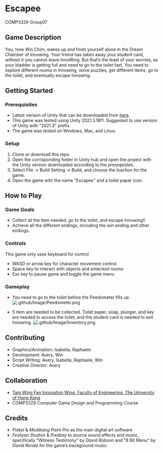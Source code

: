 # Escapee
COMP3329 Group07

## Game Description
You, Ione Win Chim, wakes up and finds yourself alone in the Dream Chamber of Innowing. Your friend has taken away your student card, without it you cannot leave InnoWing. But that’s the least of your worries, as your bladder is getting full and  need to go to the toilet fast. You need to explore different rooms in Innowing, solve puzzles, get different items, go to the toilet, and eventually escape Innowing.

## Getting Started

### Prerequisites

- Latest verison of Unity that can be downloaded from [here](https://unity3d.com/get-unity/download). 
- This game was tested using Unity 2021.3.18f1. Suggested to use version of Unity with "2021.3" prefix.
- The game was tested on Windows, Mac, and Linux. 

### Setup

1. Clone or download this repo.
2. Open the corrisponding folder in Unity hub and open the project with the Unity version downloaded according to the prereqeistes.
3. Select File -> Build Setting -> Build, and choose the loaction for the game.
4. Open the game with the name "Escapee" and a toilet paper icon.

## How to Play

### Game Goals
- Collect all the item needed, go to the toilet, and escape Innowing!!
- Achieve all the different endings, including the win ending and other endings.

### Controls
This game only uses keyboard for control
- WASD or arrow key for character movement control
- Space key to interact with objects and enter/exit rooms
- Esc key to pause game and toggle the game menu

### Gameplay
- You need to go to the toilet before the Peedometer fills up
  ![.github/Image/Peedometer.png](.github/Image/Peedometer.png)

- 5 item are needed to be collected. Toilet paper, soap, plunger, and key are needed to access the toilet, and the student card is needed to exit Innowing.
  ![.github/Image/Inventory.png](.github/Image/Inventory.png)


<!--- ## Features --->

<!--- ## Technologies Used --->

## Contributing
- Graphics/Animation: Isabella, Raphaele
- Development: Avery, Win
- Script Writing: Avery, Isabella, Raphaele, Win
- Creative Director: Avery

## Collaboration
- [Tam Wing Fan Innovation Wing, Faculty of Engineering, The University of Hong Kong](https://innowings.engg.hku.hk/)
- COMP3329 Computer Game Design and Programming Course

## Credits
- *Piskel* & *Medibang Paint Pro* as the main digital art software
- *Fesliyan Studios* & *Pixabay* to source sound effects and music, specifically “Witness Testimony" by *David Robson* and "8 Bit Menu" by *David Renda* for the game’s background music.

